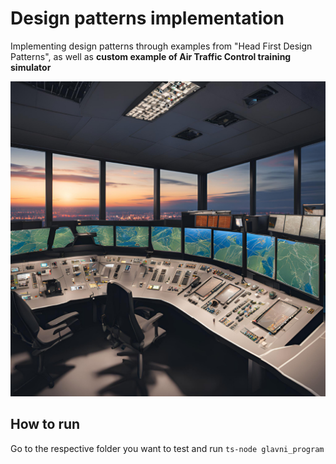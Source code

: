 # Design patterns implementation
Implementing design patterns through examples from "Head First Design Patterns", as well as **custom example of Air Traffic Control training simulator**

![Air Traffic Control Simulator](simulator-kontrole-leta/simulator_kontrole_letenja.png)

## How to run
Go to the respective folder you want to test and run ```ts-node glavni_program```
